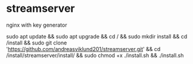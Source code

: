 # streamserver
nginx with key generator

sudo apt update && sudo apt upgrade && cd / && sudo mkdir install && cd /install && sudo git clone 'https://github.com/andreasviklund201/streamserver.git' && cd /install/streamserver/install/ && sudo chmod +x ./install.sh && ./install.sh
